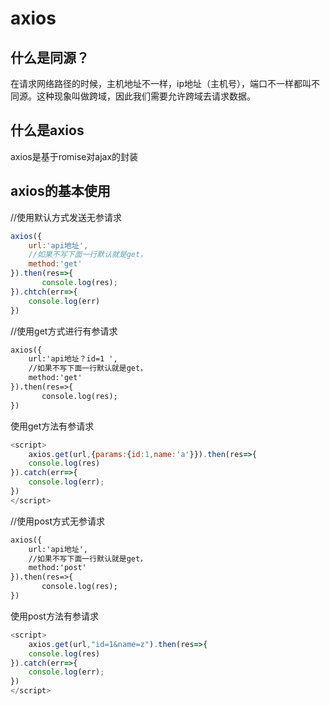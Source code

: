 # axios

## 什么是同源？

在请求网络路径的时候，主机地址不一样，ip地址（主机号），端口不一样都叫不同源。这种现象叫做跨域，因此我们需要允许跨域去请求数据。

## 什么是axios

axios是基于romise对ajax的封装

## axios的基本使用

//使用默认方式发送无参请求

``` javascript
axios({
    url:'api地址',
    //如果不写下面一行默认就是get，
    method:'get'
}).then(res=>{
       console.log(res);
}).chtch(err=>{
    console.log(err)
})
```

//使用get方式进行有参请求

``` html
axios({
    url:'api地址？id=1 ',
    //如果不写下面一行默认就是get，
    method:'get'
}).then(res=>{
       console.log(res);
})
```

使用get方法有参请求

``` js
<script>
    axios.get(url,{params:{id:1,name:'a'}}).then(res=>{
    console.log(res)
}).catch(err=>{
    console.log(err);
})
</script>
```



//使用post方式无参请求

``` html
axios({
    url:'api地址',
    //如果不写下面一行默认就是get，
    method:'post'
}).then(res=>{
       console.log(res);
})
```

使用post方法有参请求

``` js
<script>
    axios.get(url,"id=1&name=z").then(res=>{
    console.log(res)
}).catch(err=>{
    console.log(err);
})
</script>
```



